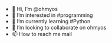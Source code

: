- 👋 Hi, I’m @ohmyos
- 👀 I’m interested in #programming
- 🌱 I’m currently learning #Python
- 💞️ I’m looking to collaborate on ohmyos
- 📫 How to reach me mail

<!---
ohmyos/ohmyos is a ✨ special ✨ repository because its `README.md` (this file) appears on your GitHub profile.
You can click the Preview link to take a look at your changes.
--->
